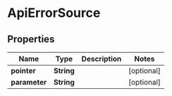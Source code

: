 

# ApiErrorSource


## Properties

Name | Type | Description | Notes
------------ | ------------- | ------------- | -------------
**pointer** | **String** |  |  [optional]
**parameter** | **String** |  |  [optional]



